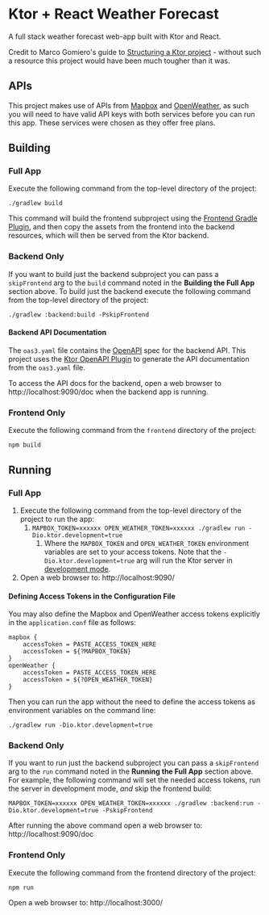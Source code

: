 # Ktor + React Weather Forecast

A full stack weather forecast web-app built with Ktor and React.

Credit to Marco Gomiero's guide
to [Structuring a Ktor project](https://www.marcogomiero.com/posts/2021/ktor-project-structure/) - without such a
resource this project would have been much tougher than it was.

## APIs

This project makes use of APIs from [Mapbox](https://www.mapbox.com/) and [OpenWeather](https://openweathermap.org/), as
such you will need to have valid API keys with both services before you can run this app. These services were chosen as
they offer free plans.

## Building

### Full App

Execute the following command from the top-level directory of the project:

`./gradlew build`

This command will build the frontend subproject using
the [Frontend Gradle Plugin](https://github.com/Siouan/frontend-gradle-plugin), and then copy the assets from the
frontend
into the backend resources, which will then be served from the Ktor backend.

### Backend Only

If you want to build just the backend subproject you can pass a `skipFrontend` arg to the `build` command noted in
the **Building the Full App** section above. To build just the backend execute the following command from the
top-level directory of the project:

`./gradlew :backend:build -PskipFrontend`

#### Backend API Documentation

The `oas3.yaml` file contains the [OpenAPI](https://github.com/OAI/OpenAPI-Specification/blob/main/versions/3.0.3.md)
spec for the backend API. This project uses
the [Ktor OpenAPI Plugin](https://ktor.io/docs/server-openapi.html) to generate the API
documentation from the `oas3.yaml` file.

To access the API docs for the backend, open a web browser to http://localhost:9090/doc when the backend app is
running.

### Frontend Only

Execute the following command from the `frontend` directory of the project:

`npm build`

## Running

### Full App

1. Execute the following command from the top-level directory of the project to run the app:
    1. `MAPBOX_TOKEN=xxxxxx OPEN_WEATHER_TOKEN=xxxxxx ./gradlew run -Dio.ktor.development=true`
        1. Where the `MAPBOX_TOKEN` and `OPEN_WEATHER_TOKEN` environment variables are set to your access tokens. Note
           that the `-Dio.ktor.development=true` arg will run the Ktor server
           in [development mode](https://ktor.io/docs/development-mode.html).
2. Open a web browser to: http://localhost:9090/

#### Defining Access Tokens in the Configuration File

You may also define the Mapbox and OpenWeather access tokens explicitly in the `application.conf` file as follows:

```
mapbox {
    accessToken = PASTE_ACCESS_TOKEN_HERE
    accessToken = ${?MAPBOX_TOKEN}
}
openWeather {
    accessToken = PASTE_ACCESS_TOKEN_HERE
    accessToken = ${?OPEN_WEATHER_TOKEN}
}
```

Then you can run the app without the need to define the access tokens as environment variables on the command line:

`./gradlew run -Dio.ktor.development=true`

### Backend Only

If you want to run just the backend subproject you can pass a `skipFrontend` arg to the `run` command noted in the
**Running the Full App** section above. For example, the following command will set the needed access tokens, run the
server in development mode, _and_ skip the frontend build:

`MAPBOX_TOKEN=xxxxxx OPEN_WEATHER_TOKEN=xxxxxx ./gradlew :backend:run -Dio.ktor.development=true -PskipFrontend`

After running the above command open a web browser to:
http://localhost:9090/doc

### Frontend Only

Execute the following command from the frontend directory of the project:

`npm run`

Open a web browser to:
http://localhost:3000/